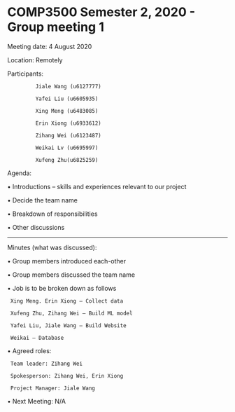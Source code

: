 # COMP3500 Semester 2, 2020 - Group meeting 1

Meeting date: 4 August 2020

Location: Remotely

Participants: 

             Jiale Wang (u6127777)
    
             Yafei Liu (u6605935)
    
             Xing Meng (u6483085)
    
             Erin Xiong (u6933612)
    
             Zihang Wei (u6123487)
    
             Weikai Lv (u6695997)
    
             Xufeng Zhu(u6825259)

Agenda: 

•	Introductions – skills and experiences relevant to our project 

•	Decide the team name 

•	Breakdown of responsibilities 

•	Other discussions 

__________________________________________________________________________________

Minutes (what was discussed): 

•	Group members introduced each-other

•	Group members discussed the team name

•	Job is to be broken down as follows

	 Xing Meng. Erin Xiong – Collect data
	
	 Xufeng Zhu, Zihang Wei – Build ML model
	
	 Yafei Liu, Jiale Wang – Build Website
	
	 Weikai – Database

•	Agreed roles:

     Team leader: Zihang Wei
    
     Spokesperson: Zihang Wei, Erin Xiong
    
     Project Manager: Jiale Wang

•	Next Meeting: N/A